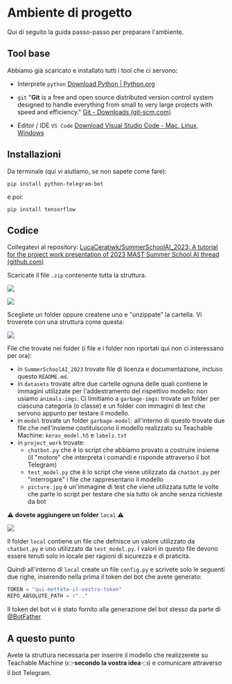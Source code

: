 
# Ambiente di progetto
Qui di seguito la guida passo-passo per preparare l'ambiente.

## Tool base
Abbiamo già scaricato e installato tutti i tool che ci servono:

- Interprete `python`
[Download Python | Python.org](https://www.python.org/downloads/)

- `git`  "**Git** is a free and open source distributed version control system designed to handle everything from small to very large projects with speed and efficiency."
[Git - Downloads (git-scm.com)](https://git-scm.com/downloads)

- Editor / IDE `VS Code`
[Download Visual Studio Code - Mac, Linux, Windows](https://code.visualstudio.com/download)

## Installazioni
Da terminale (qui vi aiutiamo, se non sapete come fare): 
``` shell
pip install python-telegram-bot
```

e poi:

``` shell
pip install tensorflow
```

## Codice
Collegatevi al repository:
[LucaCeratiwk/SummerSchoolAI_2023: A tutorial for the project work presentation of 2023 MAST Summer School AI thread (github.com)](https://github.com/LucaCeratiwk/SummerSchoolAI_2023)

Scaricate il file `.zip` contenente tutta la struttura.

![](./.README_imgs/download1.png)

![](./.README_imgs/download2.png)

Scegliete un folder oppure createne uno e "unzippate" la cartella. Vi troverete con una struttura come questa:

![](./.README_imgs/folder_structure.svg)

File che trovate nei folder (i file e i folder non riportati qui non ci interessano per ora):

- in `SummerSchoolAI_2023` trovate file di licenza e documentazione, incluso questo `README.md`.
- in `datasets` trovate altre due cartelle ognuna delle quali contiene le immagini utilizzate per l'addestramento del rispettivo modello: non usiamo `animals-imgs`. Ci limitiamo a `garbage-imgs`: trovate un folder per ciascuna categoria (o classe) e un folder con immagini di test che servono appunto per testare il modello.
- in `model` trovate un folder `garbage-model`: all'interno di questo trovate due file che nell'insieme costituiscono il modello realizzato su Teachable Machine: `keras_model.h5` e `labels.txt`
- in `project_work` trovate:
	- `chatbot.py` che è lo script che abbiamo provato a costruire insieme (il "motore" che interpreta i comandi e risponde attraverso il bot Telegram)
	- `test_model.py` che è lo script che viene utilizzato da `chatbot.py` per "interrogare" i file che rappresentano il modello
	- `picture.jpg` è un'immagine di test che viene utilizzata tutte le volte che parte lo script per testare che sia tutto ok anche senza richieste da bot

⚠ **dovete aggiungere un folder** `local` ⚠

![](./.README_imgs/folder_structure_2.svg)

Il folder `local` contiene un file che defnisce un valore utilizzato da `chatbot.py` e uno utilizzato da `test_model.py`.
I valori in questo file devono essere tenuti solo in locale per ragioni di sicurezza e di praticità.

Quindi all'interno di `local` create un file `config.py` e scrivete solo le seguenti due righe, inserendo nella prima il token del bot che avete generato:

``` python
TOKEN = "qui-mettete-il-vostro-token"
REPO_ABSOLUTE_PATH = r".."
```

Il token del bot vi è stato fornito alla generazione del bot stesso da parte di [@BotFather](https://web.telegram.org/k/#@BotFather)

## A questo punto
Avete la struttura necessaria per inserire il modello che realizzerete su Teachable Machine (:point_right:**secondo la vostra idea**:point_left:) e comunicare attraverso il bot Telegram.




